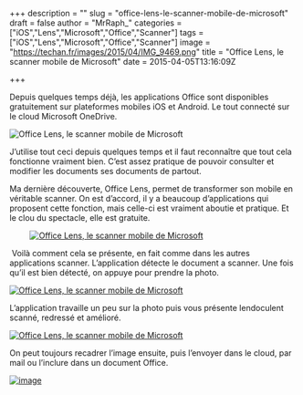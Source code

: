 +++
description = ""
slug = "office-lens-le-scanner-mobile-de-microsoft"
draft = false
author = "MrRaph_"
categories = ["iOS","Lens","Microsoft","Office","Scanner"]
tags = ["iOS","Lens","Microsoft","Office","Scanner"]
image = "https://techan.fr/images/2015/04/IMG_9469.png"
title = "Office Lens, le scanner mobile de Microsoft"
date = 2015-04-05T13:16:09Z

+++


Depuis quelques temps déjà, les applications Office sont disponibles gratuitement sur plateformes mobiles iOS et Android. Le tout connecté sur le cloud Microsoft OneDrive.

![Office Lens, le scanner mobile de Microsoft](https://techan.fr/images/2015/04/IMG_9468-0.png)

J’utilise tout ceci depuis quelques temps et il faut reconnaître que tout cela fonctionne vraiment bien. C’est assez pratique de pouvoir consulter et modifier les documents ses documents de partout.

Ma dernière découverte, Office Lens, permet de transformer son mobile en véritable scanner. On est d’accord, il y a beaucoup d’applications qui proposent cette fonction, mais celle-ci est vraiment aboutie et pratique. Et le clou du spectacle, elle est gratuite.

         [![Office Lens, le scanner mobile de Microsoft](https://techan.fr/images/2015/04/image.jpg)](https://techan.fr/images/2015/04/image.jpg)

 Voilà comment cela se présente, en fait comme dans les autres applications scanner. L’application détecte le document a scanner. Une fois qu’il est bien détecté, on appuye pour prendre la photo.

[![Office Lens, le scanner mobile de Microsoft](https://techan.fr/images/2015/04/image1.jpg)](https://techan.fr/images/2015/04/image1.jpg)

L’application travaille un peu sur la photo puis vous présente lendoculent scanné, redressé et amélioré.

[![Office Lens, le scanner mobile de Microsoft](https://techan.fr/images/2015/04/image2.jpg)](https://techan.fr/images/2015/04/image2.jpg)

On peut toujours recadrer l’image ensuite, puis l’envoyer dans le cloud, par mail ou l’inclure dans un document Office.

[![image](https://techan.fr/images/2015/04/image3.jpg)](https://techan.fr/images/2015/04/image3.jpg)


